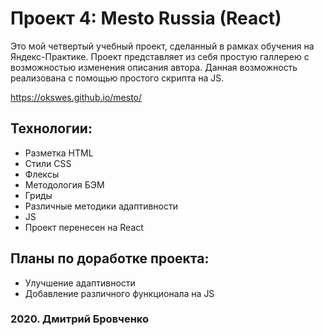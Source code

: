# Проект 4: Mesto Russia (React)

Это мой четвертый учебный проект, сделанный в рамках обучения на Яндекс-Практике.
Проект представляет из себя простую галлерею с возможностью изменения описания автора. Данная возможность реализована с помощью простого скрипта на JS.

https://okswes.github.io/mesto/

## Технологии:
* Разметка HTML
* Стили CSS
* Флексы 
* Методология БЭМ
* Гриды
* Различные методики адаптивности 
* JS
* Проект перенесен на React

## Планы по доработке проекта:
* Улучшение адаптивности
* Добавление различного функционала на JS

### 2020. Дмитрий Бровченко